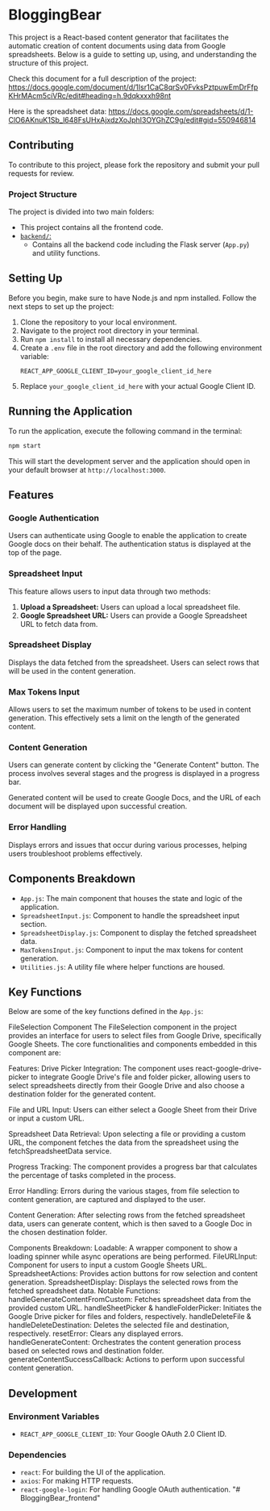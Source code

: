 # BloggingBear

This project is a React-based content generator that facilitates the automatic creation of content documents using data from Google spreadsheets. Below is a guide to setting up, using, and understanding the structure of this project.

Check this document for a full description of the project: https://docs.google.com/document/d/1Isr1CaC8qrSv0FvksPztpuwEmDrFfpKHrMAcm5ciVRc/edit#heading=h.9dqkxxxh98nt

Here is the spreadsheet data: https://docs.google.com/spreadsheets/d/1-ClO6AKnuK1Sb_l648FsUHxAjxdzXoJphI3OYGhZC9g/edit#gid=550946814

## Contributing

To contribute to this project, please fork the repository and submit your pull requests for review.

### Project Structure

The project is divided into two main folders:

- This project contains all the frontend code.
- [`backend/`: ](https://github.com/KalebNiven/BloggingBear_backend)
    - Contains all the backend code including the Flask server (`App.py`) and utility functions.

## Setting Up

Before you begin, make sure to have Node.js and npm installed. Follow the next steps to set up the project:

1. Clone the repository to your local environment.
2. Navigate to the project root directory in your terminal.
3. Run `npm install` to install all necessary dependencies.
4. Create a `.env` file in the root directory and add the following environment variable:
    ```
    REACT_APP_GOOGLE_CLIENT_ID=your_google_client_id_here
    ```
5. Replace `your_google_client_id_here` with your actual Google Client ID.

## Running the Application

To run the application, execute the following command in the terminal:

```bash
npm start
```

This will start the development server and the application should open in your default browser at `http://localhost:3000`.

## Features

### Google Authentication

Users can authenticate using Google to enable the application to create Google docs on their behalf. The authentication status is displayed at the top of the page.

### Spreadsheet Input

This feature allows users to input data through two methods:

1. **Upload a Spreadsheet:** Users can upload a local spreadsheet file.
2. **Google Spreadsheet URL:** Users can provide a Google Spreadsheet URL to fetch data from.

### Spreadsheet Display

Displays the data fetched from the spreadsheet. Users can select rows that will be used in the content generation.

### Max Tokens Input

Allows users to set the maximum number of tokens to be used in content generation. This effectively sets a limit on the length of the generated content.

### Content Generation

Users can generate content by clicking the "Generate Content" button. The process involves several stages and the progress is displayed in a progress bar.

Generated content will be used to create Google Docs, and the URL of each document will be displayed upon successful creation.

### Error Handling

Displays errors and issues that occur during various processes, helping users troubleshoot problems effectively.

## Components Breakdown

- `App.js`: The main component that houses the state and logic of the application.
- `SpreadsheetInput.js`: Component to handle the spreadsheet input section.
- `SpreadsheetDisplay.js`: Component to display the fetched spreadsheet data.
- `MaxTokensInput.js`: Component to input the max tokens for content generation.
- `Utilities.js`: A utility file where helper functions are housed.

## Key Functions

Below are some of the key functions defined in the `App.js`:

FileSelection Component
The FileSelection component in the project provides an interface for users to select files from Google Drive, specifically Google Sheets. The core functionalities and components embedded in this component are:

Features:
Drive Picker Integration: The component uses react-google-drive-picker to integrate Google Drive's file and folder picker, allowing users to select spreadsheets directly from their Google Drive and also choose a destination folder for the generated content.

File and URL Input: Users can either select a Google Sheet from their Drive or input a custom URL.

Spreadsheet Data Retrieval: Upon selecting a file or providing a custom URL, the component fetches the data from the spreadsheet using the fetchSpreadsheetData service.

Progress Tracking: The component provides a progress bar that calculates the percentage of tasks completed in the process.

Error Handling: Errors during the various stages, from file selection to content generation, are captured and displayed to the user.

Content Generation: After selecting rows from the fetched spreadsheet data, users can generate content, which is then saved to a Google Doc in the chosen destination folder.

Components Breakdown:
Loadable: A wrapper component to show a loading spinner while async operations are being performed.
FileURLInput: Component for users to input a custom Google Sheets URL.
SpreadsheetActions: Provides action buttons for row selection and content generation.
SpreadsheetDisplay: Displays the selected rows from the fetched spreadsheet data.
Notable Functions:
handleGenerateContentFromCustom: Fetches spreadsheet data from the provided custom URL.
handleSheetPicker & handleFolderPicker: Initiates the Google Drive picker for files and folders, respectively.
handleDeleteFile & handleDeleteDestination: Deletes the selected file and destination, respectively.
resetError: Clears any displayed errors.
handleGenerateContent: Orchestrates the content generation process based on selected rows and destination folder.
generateContentSuccessCallback: Actions to perform upon successful content generation.


## Development

### Environment Variables

- `REACT_APP_GOOGLE_CLIENT_ID`: Your Google OAuth 2.0 Client ID.

### Dependencies

- `react`: For building the UI of the application.
- `axios`: For making HTTP requests.
- `react-google-login`: For handling Google OAuth authentication.
"# BloggingBear_frontend" 
